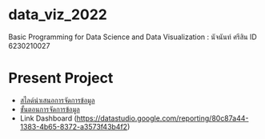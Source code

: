# data_viz_2022
Basic Programming for Data Science and Data Visualization : นัจนันท์ ศรีสิน ID 6230210027

# Present Project
* [สไลด์นำเสนอการจัดการข้อมูล](https://github.com/623021002-7/data_viz_2022/blob/main/Project%20%E0%B8%81%E0%B8%A5%E0%B8%B8%E0%B9%88%E0%B8%A1%E0%B8%99%E0%B8%B5%E0%B9%89.pdf)
* [ขั้นตอนการจัดการข้อมูล](https://github.com/623021002-7/data_viz_2022/blob/main/Project_%E0%B8%81%E0%B8%A5%E0%B8%B8%E0%B9%88%E0%B8%A1%E0%B8%99%E0%B8%B5%E0%B9%89.ipynb)
* Link Dashboard (https://datastudio.google.com/reporting/80c87a44-1383-4b65-8372-a3573f43b4f2)
